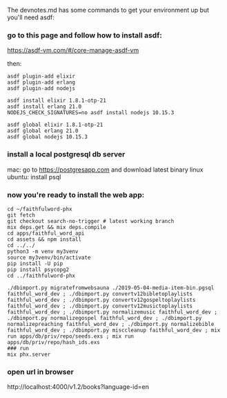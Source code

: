The devnotes.md has some commands to get your environment up but you'll need asdf:

### go to this page and follow how to install asdf:

https://asdf-vm.com/#/core-manage-asdf-vm

then:

```
asdf plugin-add elixir
asdf plugin-add erlang
asdf plugin-add nodejs

asdf install elixir 1.8.1-otp-21
asdf install erlang 21.0
NODEJS_CHECK_SIGNATURES=no asdf install nodejs 10.15.3

asdf global elixir 1.8.1-otp-21
asdf global erlang 21.0
asdf global nodejs 10.15.3
```

### install a local postgresql db server
mac: go to https://postgresapp.com and download latest binary
linux ubuntu: install psql

### now you're ready to install the web app:

```
cd ~/faithfulword-phx
git fetch
git checkout search-no-trigger # latest working branch
mix deps.get && mix deps.compile
cd apps/faithful_word_api
cd assets && npm install
cd ../../
python3 -m venv my3venv
source my3venv/bin/activate
pip install -U pip
pip install psycopg2
cd ../faithfulword-phx

./dbimport.py migratefromwebsauna ./2019-05-04-media-item-bin.pgsql faithful_word_dev ; ./dbimport.py convertv12bibletoplaylists faithful_word_dev ; ./dbimport.py convertv12gospeltoplaylists faithful_word_dev ; ./dbimport.py convertv12musictoplaylists faithful_word_dev ; ./dbimport.py normalizemusic faithful_word_dev ; ./dbimport.py normalizegospel faithful_word_dev ; ./dbimport.py normalizepreaching faithful_word_dev ; ./dbimport.py normalizebible faithful_word_dev ; ./dbimport.py misccleanup faithful_word_dev ; mix run apps/db/priv/repo/seeds.exs ; mix run apps/db/priv/repo/hash_ids.exs
### run
mix phx.server
```

### open url in browser
http://localhost:4000/v1.2/books?language-id=en
